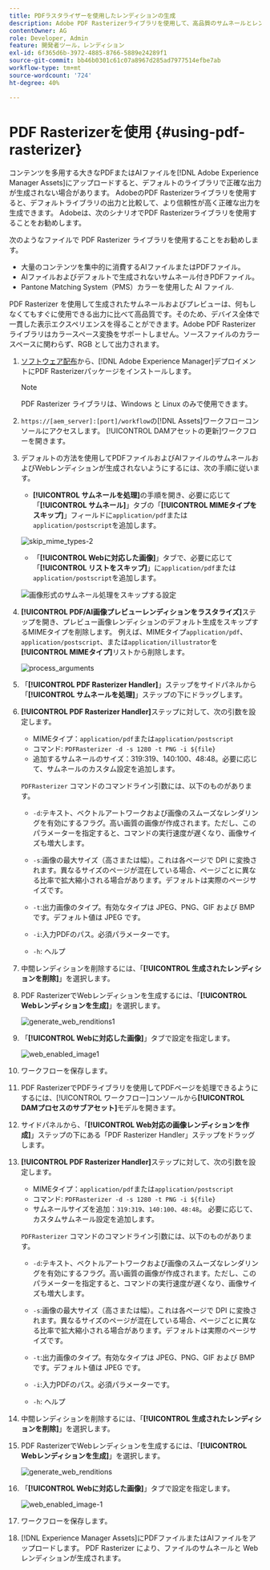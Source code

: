 ```yaml
---
title: PDFラスタライザーを使用したレンディションの生成
description: Adobe PDF Rasterizerライブラリを使用して、高品質のサムネールとレンディションを生成します。
contentOwner: AG
role: Developer, Admin
feature: 開発者ツール，レンディション
exl-id: 6f365d6b-3972-4885-8766-5889e24289f1
source-git-commit: bb46b0301c61c07a8967d285ad7977514efbe7ab
workflow-type: tm+mt
source-wordcount: '724'
ht-degree: 40%

---
```


# PDF Rasterizerを使用 {#using-pdf-rasterizer}

コンテンツを多用する大きなPDFまたはAIファイルを[!DNL Adobe Experience Manager Assets]にアップロードすると、デフォルトのライブラリで正確な出力が生成されない場合があります。 AdobeのPDF Rasterizerライブラリを使用すると、デフォルトライブラリの出力と比較して、より信頼性が高く正確な出力を生成できます。 Adobeは、次のシナリオでPDF Rasterizerライブラリを使用することをお勧めします。

次のようなファイルで PDF Rasterizer ライブラリを使用することをお勧めします。

* 大量のコンテンツを集中的に消費するAIファイルまたはPDFファイル。
* AIファイルおよびデフォルトで生成されないサムネール付きPDFファイル。
* Pantone Matching System（PMS）カラーを使用した AI ファイル.

PDF Rasterizer を使用して生成されたサムネールおよびプレビューは、何もしなくてもすぐに使用できる出力に比べて高品質です。そのため、デバイス全体で一貫した表示エクスペリエンスを得ることができます。Adobe PDF Rasterizer ライブラリはカラースペース変換をサポートしません。ソースファイルのカラースペースに関わらず、RGB として出力されます。

1. [ソフトウェア配布](https://experience.adobe.com/#/downloads/content/software-distribution/en/aem.html?package=/content/software-distribution/en/details.html/content/dam/aem/public/adobe/packages/cq650/product/assets/aem-assets-pdf-rasterizer-pkg-4.4.zip)から、[!DNL Adobe Experience Manager]デプロイメントにPDF Rasterizerパッケージをインストールします。

   >[!NOTE]
   >
   >PDF Rasterizer ライブラリは、Windows と Linux のみで使用できます。

1. `https://[aem_server]:[port]/workflow`の[!DNL Assets]ワークフローコンソールにアクセスします。 [!UICONTROL DAMアセットの更新]ワークフローを開きます。

1. デフォルトの方法を使用してPDFファイルおよびAIファイルのサムネールおよびWebレンディションが生成されないようにするには、次の手順に従います。

   * **[!UICONTROL サムネールを処理]**&#x200B;の手順を開き、必要に応じて「**[!UICONTROL サムネール]**」タブの「**[!UICONTROL MIMEタイプをスキップ]**」フィールドに`application/pdf`または`application/postscript`を追加します。

   ![skip_mime_types-2](assets/skip_mime_types-2.png)

   * 「**[!UICONTROL Webに対応した画像]**」タブで、必要に応じて「**[!UICONTROL リストをスキップ]**」に`application/pdf`または`application/postscript`を追加します。

   ![画像形式のサムネール処理をスキップする設定](assets/web_enabled_imageskiplist.png)

1. **[!UICONTROL PDF/AI画像プレビューレンディションをラスタライズ]**&#x200B;ステップを開き、プレビュー画像レンディションのデフォルト生成をスキップするMIMEタイプを削除します。 例えば、MIMEタイプ`application/pdf`、`application/postscript`、または`application/illustrator`を&#x200B;**[!UICONTROL MIMEタイプ]**&#x200B;リストから削除します。

   ![process_arguments](assets/process_arguments.png)

1. 「**[!UICONTROL PDF Rasterizer Handler]**」ステップをサイドパネルから「**[!UICONTROL サムネールを処理]**」ステップの下にドラッグします。
1. **[!UICONTROL PDF Rasterizer Handler]**&#x200B;ステップに対して、次の引数を設定します。

   * MIMEタイプ：`application/pdf`または`application/postscript`
   * コマンド: `PDFRasterizer -d -s 1280 -t PNG -i ${file}`
   * 追加するサムネールのサイズ：319:319、140:100、48:48。必要に応じて、サムネールのカスタム設定を追加します。

   `PDFRasterizer` コマンドのコマンドライン引数には、以下のものがあります。

   * `-d`:テキスト、ベクトルアートワークおよび画像のスムーズなレンダリングを有効にするフラグ。高い画質の画像が作成されます。ただし、このパラメーターを指定すると、コマンドの実行速度が遅くなり、画像サイズも増大します。

   * `-s`:画像の最大サイズ（高さまたは幅）。これは各ページで DPI に変換されます。異なるサイズのページが混在している場合、ページごとに異なる比率で拡大縮小される場合があります。デフォルトは実際のページサイズです。

   * `-t`:出力画像のタイプ。有効なタイプは JPEG、PNG、GIF および BMP です。デフォルト値は JPEG です。

   * `-i`:入力PDFのパス。必須パラメーターです。

   * `-h`: ヘルプ


1. 中間レンディションを削除するには、「**[!UICONTROL 生成されたレンディションを削除]**」を選択します。
1. PDF RasterizerでWebレンディションを生成するには、「**[!UICONTROL Webレンディションを生成]**」を選択します。

   ![generate_web_renditions1](assets/generate_web_renditions1.png)

1. 「**[!UICONTROL Webに対応した画像]**」タブで設定を指定します。

   ![web_enabled_image1](assets/web_enabled_image1.png)

1. ワークフローを保存します。
1. PDF RasterizerでPDFライブラリを使用してPDFページを処理できるようにするには、[!UICONTROL ワークフロー]コンソールから&#x200B;**[!UICONTROL DAMプロセスのサブアセット]**&#x200B;モデルを開きます。
1. サイドパネルから、「**[!UICONTROL Web対応の画像レンディションを作成]**」ステップの下にある「PDF Rasterizer Handler」ステップをドラッグします。
1. **[!UICONTROL PDF Rasterizer Handler]**&#x200B;ステップに対して、次の引数を設定します。

   * MIMEタイプ：`application/pdf`または`application/postscript`
   * コマンド: `PDFRasterizer -d -s 1280 -t PNG -i ${file}`
   * サムネールサイズを追加：`319:319`、`140:100`、`48:48`。 必要に応じて、カスタムサムネール設定を追加します。

   `PDFRasterizer` コマンドのコマンドライン引数には、以下のものがあります。

   * `-d`:テキスト、ベクトルアートワークおよび画像のスムーズなレンダリングを有効にするフラグ。高い画質の画像が作成されます。ただし、このパラメーターを指定すると、コマンドの実行速度が遅くなり、画像サイズも増大します。

   * `-s`:画像の最大サイズ（高さまたは幅）。これは各ページで DPI に変換されます。異なるサイズのページが混在している場合、ページごとに異なる比率で拡大縮小される場合があります。デフォルトは実際のページサイズです。

   * `-t`:出力画像のタイプ。有効なタイプは JPEG、PNG、GIF および BMP です。デフォルト値は JPEG です。

   * `-i`:入力PDFのパス。必須パラメーターです。

   * `-h`: ヘルプ


1. 中間レンディションを削除するには、「**[!UICONTROL 生成されたレンディションを削除]**」を選択します。
1. PDF RasterizerでWebレンディションを生成するには、「**[!UICONTROL Webレンディションを生成]**」を選択します。

   ![generate_web_renditions](assets/generate_web_renditions.png)

1. 「**[!UICONTROL Webに対応した画像]**」タブで設定を指定します。

   ![web_enabled_image-1](assets/web_enabled_image-1.png)

1. ワークフローを保存します。
1. [!DNL Experience Manager Assets]にPDFファイルまたはAIファイルをアップロードします。 PDF Rasterizer により、ファイルのサムネールと Web レンディションが生成されます。
